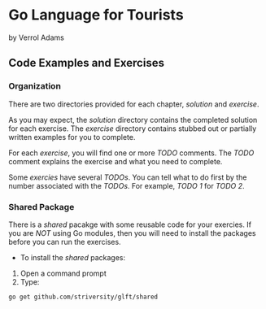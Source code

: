 # Go Language for Tourists

by Verrol Adams

## Code Examples and Exercises

### Organization

There are two directories provided for each chapter, *solution* and *exercise*.

As you may expect, the *solution* directory contains the completed solution for each exercise. The *exercise* directory contains stubbed out or partially written examples for you to complete.

For each *exercise*, you will find one or more _TODO_ comments. The _TODO_ comment explains the exercise and what you need to complete.

Some *exercies* have several _TODOs_. You can tell what to do first by the number associated with the _TODOs_. For example, _TODO 1_ for _TODO 2_.

### Shared Package

There is a *shared* pacakge with some reusable code for your exercies. If you are *NOT* using Go modules, then you will need to install the packages before you can run the exercises.

* To install the *shared* packages:
1. Open a command prompt
2. Type:

```zsh
go get github.com/striversity/glft/shared
```
